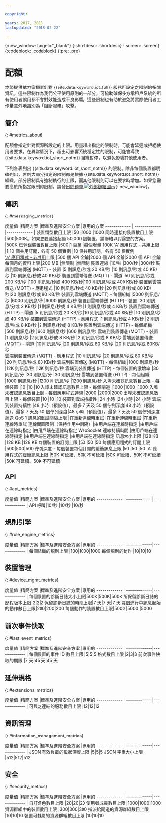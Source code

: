```yaml
---

copyright:

years: 2017, 2018
lastupdated: "2018-02-22"

---
```


{:new_window: target="\_blank"}
{:shortdesc: .shortdesc}
{:screen: .screen}
{:codeblock: .codeblock}
{:pre: .pre}


# 配額
本節提供依方案類型針對 {{site.data.keyword.iot_full}} 服務所設定之限制的相關資訊。這些限制作為我們公平使用原則的一部分，可協助確保多方承租戶系統的所有使用者誤用都不會對效能造成不良影響。這些限制也有助於避免將實際使用者工作量意外地識別為「阻斷服務」攻擊。

## 簡介
{: #metrics_about}

配額會指定針對資源所設定的上限。用量超出指定的限制時，可能會延遲或拒絕使用者要求。在異常情況下，超出可影響系統穩定性的限制，可能會導致 {{site.data.keyword.iot_short_notm}} 組織暫停，以避免影響其他使用者。

下列各表列出 {{site.data.keyword.iot_short_notm}} 的限制。除非每個裝置都明確列出，否則大部分指定的限制都是根據 {{site.data.keyword.iot_short_notm}} 組織。部分限制具有強制執行的上限，而其他限制則可以在要求時增加。如果您需要高於所指定限制的限制，請發出[問題單 ![外部鏈結圖示](../../../icons/launch-glyph.svg)](https://support.ng.bluemix.net/gethelp/){: new_window}。

## 傳訊
{: #messaging_metrics}

度量值        |精簡方案      |標準及進階安全方案                            |專用的方案
------------- | -------------|------------- |
裝置類型數目上限               |50 |1000 |1000
同時連接的裝置數目上限                           |500|500K。如果您要連接超過 50,000 個裝置，請聯絡以討論您的方案。                                |500K
已登錄裝置數目上限                   |500|1 百萬    |每個增量 100K
['A' 應用程式 - 共用](../applications/mqtt.html#scalable_apps)上限           |1|10 個共用訂閱，各有 50 個實例                  |10 個共用訂閱，各有 50 個實例                  
['a' 應用程式 - 非共用](../applications/mqtt.html#client_connections)上限             |500 個 API 金鑰|2000 個 API 金鑰|2000 個 API 金鑰
每個月的資料上限       |200 MB |無限制    |無限制
裝置連線          |10/秒  |300/秒  |300/秒
裝置到雲端傳送 (MQTT) - 裝置 |5 則訊息/秒或 20 KB/秒 |10 則訊息/秒或 40 KB/秒 |10 則訊息/秒或 40 KB/秒
裝置到雲端傳送 (MQTT) - 閘道 |50 則訊息/秒或 200 KB/秒 |100 則訊息/秒或 400 KB/秒|100 則訊息/秒或 400 KB/秒
裝置到雲端傳送 (MQTT) - 應用程式 |10 則訊息/秒或 40 KB/秒 |20 則訊息/秒或 80 KB/秒|20 則訊息/秒或 80 KB/秒 裝置到雲端傳送 (MQTT) - 每個組織 |5000 則訊息/秒 |6000 則訊息/秒 |6000 則訊息/秒
裝置到雲端傳送 (HTTP) - 裝置 |30 則訊息/分或 2 KB/秒 |1 則訊息/秒或 4 KB/秒 |1 則訊息/秒或 4 KB/秒 
裝置到雲端傳送 (HTTP) - 閘道 |5 則訊息/秒或 20 KB/秒 |10 則訊息/秒或 40 KB/秒 |10 則訊息/秒或 40 KB/秒
裝置到雲端傳送 (HTTP) - 應用程式 |1 則訊息/秒或 4 KB/秒 |2 則訊息/秒或 8 KB/秒 |2 則訊息/秒或 8 KB/秒 
裝置到雲端傳送 (HTTP) - 每個組織 |500 則訊息/秒 |600 則訊息/秒 |600 則訊息/秒
雲端到裝置傳送 (MQTT) - 裝置 |1 則訊息/秒 |2 則訊息/秒或 8 KB/秒 |2 則訊息/秒或 8 KB/秒 
雲端到裝置傳送 (MQTT) - 閘道 |10 則訊息/秒 |20 則訊息/秒或 80 KB/秒 |20 則訊息/秒或 80KB/秒  
雲端到裝置傳送 (MQTT) - 應用程式 |10 則訊息/秒 |20 則訊息/秒或 80 KB/秒 |20 則訊息/秒或 80 KB/秒 
雲端到裝置傳送 (MQTT) - 每個組織 |1000 則訊息/秒 |12K 則訊息/秒 |12K 則訊息/秒 
雲端到裝置傳送 (HTTP) - 每個裝置的激增率 |30 則訊息/分 |30 則訊息/分 |30 則訊息/分 
雲端到裝置傳送 (HTTP) - 每個組織 |1000 則訊息/秒 |1200 則訊息/秒 |1200 則訊息/秒 
入埠未確認訊息數目上限 - 每個裝置 |10 |10 |10
入埠未確認訊息數目上限 - 每個閘道 |1000 |1000 |1000
入埠未確認訊息數目上限 - 每個應用程式連線 |2000 |2000|2000
出埠未確認訊息數目上限 - 每個裝置 |10 |10 |10
裝置到雲端持續性 |24 小時 |24 小時 |24 小時 
雲端到裝置持續性 |48 小時（預設值）。最多 7 天及 50 個佇列深度|48 小時（預設值）。最多 7 天及 50 個佇列深度|48 小時（預設值）。最多 7 天及 50 個佇列深度
遞送 QoS 1 訊息的重試間隔上限 |在重新連線時重試 |在重新連線時重試 |在重新連線時重試 
連線閒置限制（保持作用中間隔）|由用戶端在連線時指定 |由用戶端在連線時指定 |由用戶端在連線時指定 
WebSocket 連線持續時間 |由用戶端在連線時指定 |由用戶端在連線時指定 |由用戶端在連線時指定 
訊息大小上限 |128 KB |128 KB |128 KB 
每個裝置的訂閱上限 |50 |50 |50
每個應用程式的訂閱上限 |500|500|500
佇列深度 - 每個裝置每個訂閱的緩衝訊息上限 |50 |50 |50
'A' 應用程式的緩衝訊息上限 |50K 可延續、50K 不可延續 |50K 可延續、50K 不可延續 |50K 可延續、50K 不可延續 


## API
{: #api_metrics}

度量值        |精簡方案      |標準及進階安全方案                            |專用的
------------- | -------------|------------- |
API 呼叫|10/秒  |10/秒  |10/秒  

## 規則引擎
{: #rule_engine_metrics}

度量值        |精簡方案      |標準及進階安全方案                            |專用的
------------- | -------------|------------- |
每個組織的規則上限 |100|1000|1000
每個規則的動作 |10|10|10

## 裝置管理
{: #device_mgmt_metrics}

度量值        |精簡方案      |標準及進階安全方案                            |專用的
------------- | -------------|------------- |
每個裝置的診斷日誌大小上限|500K|500K|500K
所保留診斷日誌的歷程版本上限|2|2|2
保留診斷日誌的時間上限|7 天|7 天|7 天
每個進行中訊息起始的動作數目上限|200|200|200
每個動作的裝置數目上限|5000 |5000 |5000

## 前次事件快取
{: #last_event_metrics}

度量值        |精簡方案      |標準及進階安全方案                            |專用的
------------- | -------------|------------- |
每個裝置的事件 ID 數目上限 |5|5|5
格式數目上限 |2|3|3
前次事件快取的期限 |7 天|45 天|45 天

## 延伸規格
{: #extensions_metrics}

度量值        |精簡方案      |標準及進階安全方案                            |專用的
------------- | -------------|------------- |
可與之連結的服務數目上限 |12|12|12

## 資訊管理
{: #information_management_metrics}

度量值        |精簡方案      |標準及進階安全方案                            |專用的
------------- | -------------|------------- |
JSON 有效負載的巢狀深度上限 |5|5|5
JSON 字串大小上限 |512|512|512

## 安全
{: #security_metrics}

度量值        |精簡方案      |標準及進階安全方案                            |專用的
------------- | -------------|------------- |
自訂角色數目上限 |20|20|20
使用者成員數目上限 |1000|1000|1000
資源群組中的裝置數目上限 |300|300|300
指派給閘道的資源群組數目上限 |10|10|10
裝置可隸屬的資源群組數目上限 |10|10|10

<!--## User Interface
{: #UI_metrics}
Metric        | Lite plan      | Standard & Advanced Security plans       | Dedicated
Maximum number of dashboards |50|50|50
Maximum number of cards on board |30|30|30 -->
